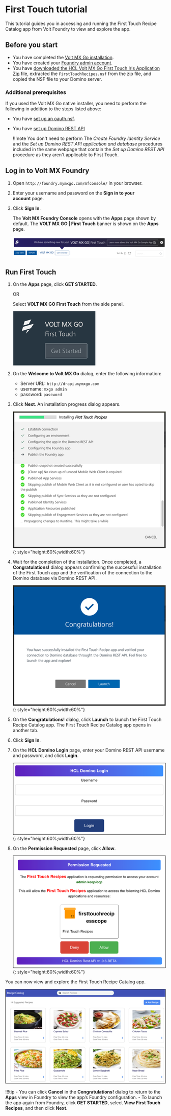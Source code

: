 # First Touch tutorial

This tutorial guides you in accessing and running the First Touch Recipe Catalog app from Volt Foundry to view and explore the app.

## Before you start

- You have completed the [Volt MX Go installation](installation.md).
- You have created your [Foundry admin account](../howto/foundryadminaccount.md).
- You have [downloaded the HCL Volt MX Go First Touch Iris Application Zip](portaldownload.md) file, extracted the `FirstTouchRecipes.nsf` from the zip file, and copied the NSF file to your Domino server.

### Additional prerequisites

If you used the Volt MX Go native installer, you need to perform the following in addition to the steps listed above:

- You have [set up an oauth.nsf](https://opensource.hcltechsw.com/Domino-rest-api/howto/VoltMX/setupoauthnsf.html).
- You have [set up Domino REST API](https://opensource.hcltechsw.com/Domino-rest-api/howto/VoltMX/configuring-keep-idplite-with-identity-service.html?h=oauth.json#set-up-domino-rest-api)

    !!!note
        You don't need to perform The *Create Foundry Identity Service* and the *Set up Domino REST API application and database* procedures included in the same webpage that contain the *Set up Domino REST API* procedure as they aren't applicable to First Touch.


## Log in to Volt MX Foundry

1. Open `http://foundry.mymxgo.com/mfconsole/` in your browser. 
2. Enter your username and password on the **Sign in to your account** page. 
3. Click **Sign In**.  

   The **Volt MX Foundry Console** opens with the **Apps** page shown by default. The **VOLT MX GO | First Touch** banner is shown on the **Apps** page.

   ![First Touch banner](../assets/images/firsttouch.png)

## Run First Touch

1. On the **Apps** page, click **GET STARTED**.

    OR

    Select **VOLT MX GO First Touch** from the side panel. 

    ![Volt MX GO First Touch ](../assets/images/firsttouchsidepanel.png)

2. On the **Welcome to Volt MX Go** dialog, enter the following information:

    - Server URL: `http://drapi.mymxgo.com`
    - username: `mxgo admin`
    - password: `password`

3. Click **Next**. An installation progress dialog appears.

    ![Installation progress dialog](../assets/images/firsttouchinstalldialog.png){: style="height:60%;width:60%"}

4. Wait for the completion of the installation. Once completed, a **Congratulations!** dialog appears confirming the successful installation of the First Touch app and the verification of the connection to the Domino database via Domino REST API.

    ![Congratulations dialog](../assets/images/firsttouchcongrats.png){: style="height:60%;width:60%"}
 

5. On the **Congratulations!** dialog, click **Launch** to launch the First Touch Recipe Catalog app. The First Touch Recipe Catalog app opens in another tab. 
6. Click **Sign In**.
7. On the **HCL Domino Login** page, enter your Domino REST API username and password, and click **Login**.

    ![HCL Domino Login page](../assets/images/fthcllogin.png){: style="height:60%;width:60%"}

8. On the **Permission Requested** page, click **Allow**.

    ![Permission requested](../assets/images/ftpermissionreq.png){: style="height:60%;width:60%"}
 
You can now view and explore the First Touch Recipe Catalog app. 

![First Touch Recipe Catalog app](../assets/images/ftrecipeapp.png)

<!--For more information, see [First Touch Recipe Catalog app](../topicguides/firsttouchapp.md).-->

!!!tip
    - You can click **Cancel** in the **Congratulations!** dialog to return to the **Apps** view in Foundry to view the app’s Foundry configuration.
    - To launch the app again from Foundry, click **GET STARTED**, select **View First Touch Recipes**, and then click **Next**.    



<!--
## Import the First Touch sample recipe application

1. Open **Volt MX GO Iris**.
2. Enter your username and password in the **Sign in to your account** page, and then
click **Sign In**.
3. On the main menu, select **Projects &rarr; Import &rarr; Local Project &rarr; Open as New Project &rarr; From an Archive**. A file selector dialog opens.
4. Select the `FirstTouchRecipes.zip` file and click **Open**. The First Touch Application project is imported into your workspace.

## Connect to Foundry

1. Check Foundry settings.

    1. (For Windows) On the top menu, select **Edit** &rarr; **Preferences**.

        or

        (For Mac) On the main menu, select **Volt MX Iris** &rarr; **Preferences**.

    2. On the **Volt MX Iris Preferences** dialog, click **Volt MX Foundry**.
    3. On the **Volt MX Foundry** tab, enter `http://foundry.mymxgo.com` in the **Foundry URL** text box, and then click **Validate**.

        ![Preferences](../assets/images/dipreference.png)

        You should see the “Validation Successful” message at the top of the screen if the Foundry is available.

    4. Click **Done**.

2. Check environment settings.

    1. On the top menu, select **Project &rarr; Settings**.
    2. On **Project Settings** dialog, click **Foundry**.
    3. Select `FirstTouchEnv` under **Environment** (if not yet selected).

        ![Project Settings dialog](../assets/images/ftprojsettings.png)

    4. Click **Done**.

3. Connect to Foundry.

    1. Click the **Profile** icon on the upper right corner of the Volt Iris screen.
    2. Enter your username and password for Foundry. Your username appears next to the **Profile** icon.
    3. Click the **Data & Services** tab under your username.
    4. Click the menu icon, and then select **Link to an Existing App**. The Volt MX Applications dialog opens.

        ![Volt MX Applications dialog](../assets/images/voltmxappdialog.png)

    5. Click **Associate** to link your application to the First Touch Recipes data stored on Foundry.
    6. Click **Project Services** and see the connections to the Foundry data.

        ![Project Services](../assets/images/projectservices.png)


## Publish the application

Now that the Recipe App has been imported and linked to the First Touch Foundry you are ready to build and publish the application.

1. On top menu, select **Build** &rarr; **Build and Publish Web**.
2. Select **Responsive Web** checkbox and **Clean Build** checkbox, and then click **Build**.

    ![Build and Publish Web dialog](../assets/images/buildnpublish.png)

Once the build is completed, you will see the following dialog indicating publishing completion.

![Publish Complete](../assets/images/publishcomplete.png)

**You will now find the published application here: `<foundry url>/admin/console/apps/appservices.html#!/details`**.
-->